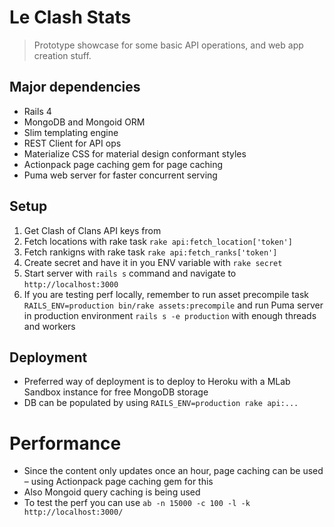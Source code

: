# Le Clash Stats
> Prototype showcase for some basic API operations, and web app creation stuff.

## Major dependencies
* Rails 4
* MongoDB and Mongoid ORM
* Slim templating engine
* REST Client for API ops
* Materialize CSS for material design conformant styles
* Actionpack page caching gem for page caching
* Puma web server for faster concurrent serving

## Setup

1. Get Clash of Clans API keys from
2. Fetch locations with rake task `rake api:fetch_location['token']`
3. Fetch rankigns with rake task `rake api:fetch_ranks['token']`
4. Create secret and have it in you ENV variable with `rake secret`
4. Start server with `rails s` command and navigate to `http://localhost:3000`
5. If you are testing perf locally, remember to run asset precompile task `RAILS_ENV=production bin/rake assets:precompile` and run Puma server in production environment `rails s -e production` with enough threads and workers

## Deployment

* Preferred way of deployment is to deploy to Heroku with a MLab Sandbox instance for free MongoDB storage
* DB can be populated by using `RAILS_ENV=production rake api:...`

# Performance
* Since the content only updates once an hour, page caching can be used – using Actionpack page caching gem for this
* Also Mongoid query caching is being used
* To test the perf you can use `ab -n 15000 -c 100 -l -k http://localhost:3000/`
